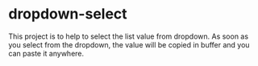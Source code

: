 # dropdown-select
This project is to help to select the list value from dropdown. As soon as you select from the dropdown, the value will be copied in buffer and you can paste it anywhere.
